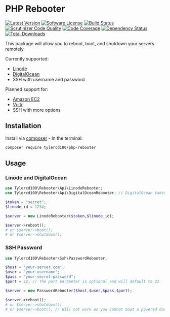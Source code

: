 # PHP Rebooter
[![Latest Version](https://img.shields.io/github/release/tylercd100/php-rebooter.svg?style=flat-square)](https://github.com/tylercd100/php-rebooter/releases)
[![Software License](https://img.shields.io/badge/license-MIT-brightgreen.svg?style=flat-square)](LICENSE.md)
[![Build Status](https://travis-ci.org/tylercd100/php-rebooter.svg?branch=master)](https://travis-ci.org/tylercd100/php-rebooter)
[![Scrutinizer Code Quality](https://scrutinizer-ci.com/g/tylercd100/php-rebooter/badges/quality-score.png?b=master)](https://scrutinizer-ci.com/g/tylercd100/php-rebooter/?branch=master)
[![Code Coverage](https://scrutinizer-ci.com/g/tylercd100/php-rebooter/badges/coverage.png?b=master)](https://scrutinizer-ci.com/g/tylercd100/php-rebooter/?branch=master)
[![Dependency Status](https://www.versioneye.com/user/projects/56f3252c35630e0029db0187/badge.svg?style=flat)](https://www.versioneye.com/user/projects/56f3252c35630e0029db0187)
[![Total Downloads](https://img.shields.io/packagist/dt/tylercd100/php-rebooter.svg?style=flat-square)](https://packagist.org/packages/tylercd100/php-rebooter)

This package will allow you to reboot, boot, and shutdown your servers remotely.

Currently supported:
- [Linode](https://www.linode.com)
- [DigitalOcean](https://www.digitalocean.com)
- SSH with username and password

Planned support for:
- [Amazon EC2](https://aws.amazon.com/ec2)
- [Vultr](https://www.vultr.com)
- SSH with more options

## Installation

Install via [composer](https://getcomposer.org/) - In the terminal:
```bash
composer require tylercd100/php-rebooter
```

## Usage

### Linode and DigitalOcean
```php
use Tylercd100\Rebooter\Api\LinodeRebooter;
use Tylercd100\Rebooter\Api\DigitalOceanRebooter; // DigitalOcean takes the same parameters as Linode

$token = "secret";
$linode_id = 1234;

$server = new LinodeRebooter($token,$linode_id);

$server->reboot();
# or $server->boot();
# or $server->shutdown();
```

### SSH Password
```php
use Tylercd100\Rebooter\Ssh\PasswordRebooter;

$host = "your-server.com";
$user = "your-username";
$pass = "your-secret-password";
$port = 22; // The port parameter is optional and will default to 22

$server = new PasswordRebooter($host,$user,$pass,$port);

$server->reboot();
# or $server->shutdown();
# or $server->boot(); // Will not work as you cannot boot a powered down maching using SSH
```
